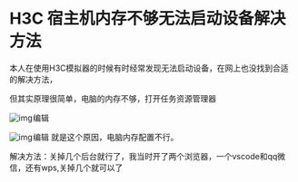 # H3C 宿主机内存不够无法启动设备解决方法 

本人在使用H3C模拟器的时候有时经常发现无法启动设备，在网上也没找到合适的解决方法，

但其实原理很简单，电脑的内存不够，打开任务资源管理器

![img](W:\note\bug\H3c提示宿主机内存不够\14444a097456f19ab53221431b367219.png)![点击并拖拽以移动](data:image/gif;base64,R0lGODlhAQABAPABAP///wAAACH5BAEKAAAALAAAAAABAAEAAAICRAEAOw==)编辑

![img](W:\note\bug\H3c提示宿主机内存不够\d3f238a61647a992e3eccede8093193f.png)![点击并拖拽以移动](data:image/gif;base64,R0lGODlhAQABAPABAP///wAAACH5BAEKAAAALAAAAAABAAEAAAICRAEAOw==)编辑 就是这个原因，电脑内存配置不行。

解决方法：关掉几个后台就行了，我当时开了两个浏览器，一个vscode和qq微信，还有wps,关掉几个就可以了